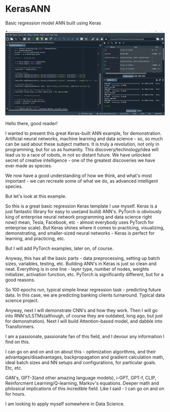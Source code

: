 # KerasANN
Basic regression model ANN built using Keras

![alt text](https://github.com/VBukowsky81/KerasANNBuild/blob/main/KerasANNPic.jpg)

Hello there, good reader!

I wanted to present this great Keras-built ANN example, for demonstration. Artificial neural networks, machine learning and data science - so, so much can be said about these subject matters. It is truly a revolution, not only in programming, but for us as humanity. This discovery/technology/idea will lead us to a race of robots, in not so distant future. We have unlocked secret of creative intelligence - one of the greatest discoveries we have ever made as species. 

We now have a good understanding of how we think, and what's most important - we can recreate some of what we do, as advanced intelligent species.

But let's look at this example.

So this is a great basic regression Keras template I use myself. Keras is a just fantastic library for easy to use(and build) ANN's. PyTorch is obviously king of enterprise neural network programming and data science right now(I mean, Tesla, Facebook, etc - almost everybody uses PyTorch for enterprise scale). But Keras shines where it comes to practicing, visualizing, demonstrating, and smaller-sized neural networks - Keras is perfect for learning, and practicing, etc. 

But I will add PyTorch examples, later on, of course.

Anyway, this has all the basic parts - data preprocessing, setting up batch sizes, variables, testing, etc. Building ANN's in Keras is just so clean and neat. Everything is in one line - layer type, number of nodes, weights initializer, activation function, etc. PyTorch is significantly different, but for a good reasons.

So 100 epochs run, typical simple linear regression task - predicting future data. In this case, we are predicting banking clients turnaround. Typical data science project.

Anyway, next I will demonstrate CNN's and how they work. Then I will go into RNN's/LSTMs(although, of course they are outdated, long ago, but just for demonstration). Next I will build Attention-based model, and dabble into Transformers.

I am a passionate, passionate fan of this field, and I devour any information I find on this. 

I can go on and on and on about this - optimization algorithms, and their advantages/disadvantages, backpropagation and gradient calculation math, ideal batch sizes and NN setups and configurations, for particular goals. Etc, etc.

GAN's, GPT-3(and other amazing language models), i-GPT, GPT-f, CLIP, Reinforcment Learning/Q-learning, Markov's equations. Deeper math and philosical implications of this incredible field. Like I said - I can go on and on for hours.

I am looking to apply myself somewhere in Data Science.
